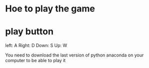 # Hoe to play the game

# play button

left: A 
Right: D
Down: S
Up: W


You need to download the last version of python anaconda on your computer to be able to play it
